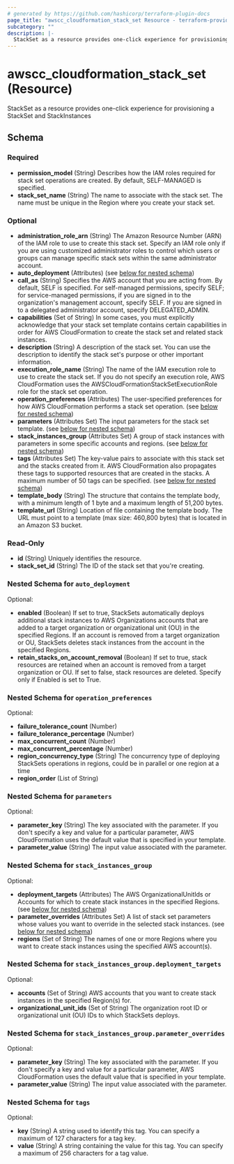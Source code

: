 ```yaml
---
# generated by https://github.com/hashicorp/terraform-plugin-docs
page_title: "awscc_cloudformation_stack_set Resource - terraform-provider-awscc"
subcategory: ""
description: |-
  StackSet as a resource provides one-click experience for provisioning a StackSet and StackInstances
---
```


# awscc_cloudformation_stack_set (Resource)

StackSet as a resource provides one-click experience for provisioning a StackSet and StackInstances



<!-- schema generated by tfplugindocs -->
## Schema

### Required

- **permission_model** (String) Describes how the IAM roles required for stack set operations are created. By default, SELF-MANAGED is specified.
- **stack_set_name** (String) The name to associate with the stack set. The name must be unique in the Region where you create your stack set.

### Optional

- **administration_role_arn** (String) The Amazon Resource Number (ARN) of the IAM role to use to create this stack set. Specify an IAM role only if you are using customized administrator roles to control which users or groups can manage specific stack sets within the same administrator account.
- **auto_deployment** (Attributes) (see [below for nested schema](#nestedatt--auto_deployment))
- **call_as** (String) Specifies the AWS account that you are acting from. By default, SELF is specified. For self-managed permissions, specify SELF; for service-managed permissions, if you are signed in to the organization's management account, specify SELF. If you are signed in to a delegated administrator account, specify DELEGATED_ADMIN.
- **capabilities** (Set of String) In some cases, you must explicitly acknowledge that your stack set template contains certain capabilities in order for AWS CloudFormation to create the stack set and related stack instances.
- **description** (String) A description of the stack set. You can use the description to identify the stack set's purpose or other important information.
- **execution_role_name** (String) The name of the IAM execution role to use to create the stack set. If you do not specify an execution role, AWS CloudFormation uses the AWSCloudFormationStackSetExecutionRole role for the stack set operation.
- **operation_preferences** (Attributes) The user-specified preferences for how AWS CloudFormation performs a stack set operation. (see [below for nested schema](#nestedatt--operation_preferences))
- **parameters** (Attributes Set) The input parameters for the stack set template. (see [below for nested schema](#nestedatt--parameters))
- **stack_instances_group** (Attributes Set) A group of stack instances with parameters in some specific accounts and regions. (see [below for nested schema](#nestedatt--stack_instances_group))
- **tags** (Attributes Set) The key-value pairs to associate with this stack set and the stacks created from it. AWS CloudFormation also propagates these tags to supported resources that are created in the stacks. A maximum number of 50 tags can be specified. (see [below for nested schema](#nestedatt--tags))
- **template_body** (String) The structure that contains the template body, with a minimum length of 1 byte and a maximum length of 51,200 bytes.
- **template_url** (String) Location of file containing the template body. The URL must point to a template (max size: 460,800 bytes) that is located in an Amazon S3 bucket.

### Read-Only

- **id** (String) Uniquely identifies the resource.
- **stack_set_id** (String) The ID of the stack set that you're creating.

<a id="nestedatt--auto_deployment"></a>
### Nested Schema for `auto_deployment`

Optional:

- **enabled** (Boolean) If set to true, StackSets automatically deploys additional stack instances to AWS Organizations accounts that are added to a target organization or organizational unit (OU) in the specified Regions. If an account is removed from a target organization or OU, StackSets deletes stack instances from the account in the specified Regions.
- **retain_stacks_on_account_removal** (Boolean) If set to true, stack resources are retained when an account is removed from a target organization or OU. If set to false, stack resources are deleted. Specify only if Enabled is set to True.


<a id="nestedatt--operation_preferences"></a>
### Nested Schema for `operation_preferences`

Optional:

- **failure_tolerance_count** (Number)
- **failure_tolerance_percentage** (Number)
- **max_concurrent_count** (Number)
- **max_concurrent_percentage** (Number)
- **region_concurrency_type** (String) The concurrency type of deploying StackSets operations in regions, could be in parallel or one region at a time
- **region_order** (List of String)


<a id="nestedatt--parameters"></a>
### Nested Schema for `parameters`

Optional:

- **parameter_key** (String) The key associated with the parameter. If you don't specify a key and value for a particular parameter, AWS CloudFormation uses the default value that is specified in your template.
- **parameter_value** (String) The input value associated with the parameter.


<a id="nestedatt--stack_instances_group"></a>
### Nested Schema for `stack_instances_group`

Optional:

- **deployment_targets** (Attributes) The AWS OrganizationalUnitIds or Accounts for which to create stack instances in the specified Regions. (see [below for nested schema](#nestedatt--stack_instances_group--deployment_targets))
- **parameter_overrides** (Attributes Set) A list of stack set parameters whose values you want to override in the selected stack instances. (see [below for nested schema](#nestedatt--stack_instances_group--parameter_overrides))
- **regions** (Set of String) The names of one or more Regions where you want to create stack instances using the specified AWS account(s).

<a id="nestedatt--stack_instances_group--deployment_targets"></a>
### Nested Schema for `stack_instances_group.deployment_targets`

Optional:

- **accounts** (Set of String) AWS accounts that you want to create stack instances in the specified Region(s) for.
- **organizational_unit_ids** (Set of String) The organization root ID or organizational unit (OU) IDs to which StackSets deploys.


<a id="nestedatt--stack_instances_group--parameter_overrides"></a>
### Nested Schema for `stack_instances_group.parameter_overrides`

Optional:

- **parameter_key** (String) The key associated with the parameter. If you don't specify a key and value for a particular parameter, AWS CloudFormation uses the default value that is specified in your template.
- **parameter_value** (String) The input value associated with the parameter.



<a id="nestedatt--tags"></a>
### Nested Schema for `tags`

Optional:

- **key** (String) A string used to identify this tag. You can specify a maximum of 127 characters for a tag key.
- **value** (String) A string containing the value for this tag. You can specify a maximum of 256 characters for a tag value.


